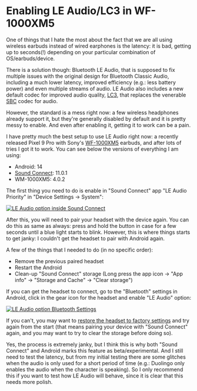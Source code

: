 # Enabling LE Audio/LC3 in WF-1000XM5

One of things that I hate the most about the fact that we are all using
wireless earbuds instead of wired earphones is the latency: it is bad, getting
up to seconds(!) depending on your particular combination of OS/earbuds/device.

There is a solution though: Bluetooth LE Audio, that is supposed to fix
multiple issues with the original design for Bluetooth Classic Audio, including
a much lower latency, improved efficiency (e.g.: less battery power) and even
multiple streams of audio. LE Audio also includes a new default codec for
improved audio quality, [LC3](https://en.wikipedia.org/wiki/LC3_(codec)), that
replaces the venerable [SBC](https://en.wikipedia.org/wiki/SBC_(codec)) codec
for audio.

However, the standard is a mess right now: a few wireless headphones already
support it, but they're generally disabled by default and it is pretty messy to
enable. And even after enabling it, getting it to work can be a pain.

I have pretty much the best setup to use LE Audio right now: a recently
released Pixel 9 Pro with Sony's
[WF-1000XM5](https://www.sony.ie/headphones/products/wf-1000xm5) earbuds, and
after lots of tries I got it to work. You can see below the versions of
everything I am using:

- Android: 14
- [Sound
  Connect](https://play.google.com/store/apps/details?id=com.sony.songpal.mdr):
  11.0.1
- WM-1000XM5: 4.0.2

The first thing you need to do is enable in "Sound Connect" app "LE Audio
Priority" in "Device Settings -> System":

[![LE Audio option inside Sound
Connect](/posts/2024-10-07/photo_4909454744305642922_y.jpg)](/posts/2024-10-07/photo_4909454744305642922_y.jpg)

After this, you will need to pair your headset with the device again. You can
do this as same as always: press and hold the button in case for a few seconds
until a blue light starts to blink. However, this is where things starts to get
janky: I couldn't get the headset to pair with Android again.

A few of the things that I needed to do (in no specific order):

- Remove the previous paired headset
- Restart the Android
- Clean-up "Sound Connect" storage (Long press the app icon -> "App info" ->
  "Storage and Cache" -> "Clear storage")

If you can get the headset to connect, go to the "Bluetooth" settings in
Android, click in the gear icon for the headset and enable "LE Audio" option:

[![LE Audio option Bluetooth
Settings](/posts/2024-10-07/photo_4909454744305642937_y.jpg)](/posts/2024-10-07/photo_4909454744305642937_y)

If you can't, you may want to [restore the headset to factory
settings](https://helpguide.sony.net/mdr/2963/v1/en/contents/TP1000783925.html)
and try again from the start (that means pairing your device with "Sound
Connect" again, and you may want to try to clear the storage before doing so).

Yes, the process is extremely janky, but I think this is why both "Sound
Connect" and Android marks this feature as beta/experimental. And I still need
to test the latency, but from my initial testing there are some glitches when
the audio is only used for a short period of time (e.g.: Duolingo only enables
the audio when the character is speaking). So I only recommend this if you want
to test how LE Audio will behave, since it is clear that this needs more
polish.
